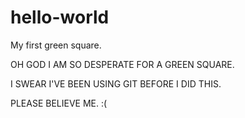 hello-world
===========

My first green square.


OH GOD I AM SO DESPERATE FOR A GREEN SQUARE.

I SWEAR I'VE BEEN USING GIT BEFORE I DID THIS.

PLEASE BELIEVE ME. :(